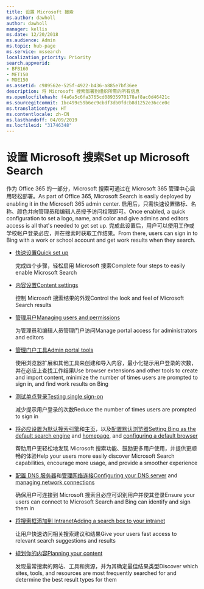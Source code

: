 ```yaml
---
title: 设置 Microsoft 搜索
ms.author: dawholl
author: dawholl
manager: kellis
ms.date: 12/20/2018
ms.audience: Admin
ms.topic: hub-page
ms.service: mssearch
localization_priority: Priority
search.appverid:
- BFB160
- MET150
- MOE150
ms.assetid: c989562e-525f-4922-b436-a885e7bf36ee
description: 将 Microsoft 搜索部署到组织所需的所有信息
ms.openlocfilehash: f4a6a5c6fa3765cd08935970178af8ac0d46421c
ms.sourcegitcommit: 1bc499c59b6ec9cbdf3db0fdcb8d1252e36cce0c
ms.translationtype: HT
ms.contentlocale: zh-CN
ms.lasthandoff: 04/09/2019
ms.locfileid: "31746348"
---
```

# <a name="set-up-microsoft-search"></a><span data-ttu-id="6bd73-103">设置 Microsoft 搜索</span><span class="sxs-lookup"><span data-stu-id="6bd73-103">Set up Microsoft Search</span></span>

<span data-ttu-id="6bd73-104">作为 Office 365 的一部分，Microsoft 搜索可通过在 Microsoft 365 管理中心启用轻松部署。</span><span class="sxs-lookup"><span data-stu-id="6bd73-104">As part of Office 365, Microsoft Search is easily deployed by enabling it in the Microsoft 365 admin center.</span></span> <span data-ttu-id="6bd73-105">启用后，只需快速设置徽标、名称、颜色并向管理员和编辑人员授予访问权限即可。</span><span class="sxs-lookup"><span data-stu-id="6bd73-105">Once enabled, a quick configuration to set a logo, name, and color and give admins and editors access is all that's needed to get set up.</span></span> <span data-ttu-id="6bd73-106">完成此设置后，用户可以使用工作或学校帐户登录必应，并在搜索时获取工作结果。</span><span class="sxs-lookup"><span data-stu-id="6bd73-106">From there, users can sign in to Bing with a work or school account and get work results when they search.</span></span>

- [<span data-ttu-id="6bd73-107">快速设置</span><span class="sxs-lookup"><span data-stu-id="6bd73-107">Quick set up</span></span>](quick-set-up.md)
    
    <span data-ttu-id="6bd73-108">完成四个步骤，轻松启用 Microsoft 搜索</span><span class="sxs-lookup"><span data-stu-id="6bd73-108">Complete four steps to easily enable Microsoft Search</span></span>

- [<span data-ttu-id="6bd73-109">内容设置</span><span class="sxs-lookup"><span data-stu-id="6bd73-109">Content settings</span></span>](content-settings.md)
    
    <span data-ttu-id="6bd73-110">控制 Microsoft 搜索结果的外观</span><span class="sxs-lookup"><span data-stu-id="6bd73-110">Control the look and feel of Microsoft Search results</span></span>
    
- [<span data-ttu-id="6bd73-111">管理用户</span><span class="sxs-lookup"><span data-stu-id="6bd73-111">Managing users and permissions</span></span>](add-users.md)
    
    <span data-ttu-id="6bd73-112">为管理员和编辑人员管理门户访问</span><span class="sxs-lookup"><span data-stu-id="6bd73-112">Manage portal access for administrators and editors</span></span>
    
- [<span data-ttu-id="6bd73-113">管理门户工具</span><span class="sxs-lookup"><span data-stu-id="6bd73-113">Admin portal tools</span></span>](admin-portal-tools.md)
    
    <span data-ttu-id="6bd73-114">使用浏览器扩展和其他工具来创建和导入内容，最小化提示用户登录的次数，并在必应上查找工作结果</span><span class="sxs-lookup"><span data-stu-id="6bd73-114">Use browser extensions and other tools to create and import content, minimize the number of times users are prompted to sign in, and find work results on Bing</span></span>
    
- [<span data-ttu-id="6bd73-115">测试单点登录</span><span class="sxs-lookup"><span data-stu-id="6bd73-115">Testing single sign-on</span></span>](test-single-sign-on.md)
    
    <span data-ttu-id="6bd73-116">减少提示用户登录的次数</span><span class="sxs-lookup"><span data-stu-id="6bd73-116">Reduce the number of times users are prompted to sign in</span></span>
    
- <span data-ttu-id="6bd73-117">[将必应设置为默认搜索引擎](set-default-search-engine.md)和[主页](set-default-homepage.md)，以及[配置默认浏览器](set-default-browser.md)</span><span class="sxs-lookup"><span data-stu-id="6bd73-117">[Setting Bing as the default search engine](set-default-search-engine.md) and [homepage](set-default-homepage.md), and [configuring a default browser](set-default-browser.md)</span></span>
    
    <span data-ttu-id="6bd73-118">帮助用户更轻松地发现 Microsoft 搜索功能、鼓励更多用户使用，并提供更顺畅的体验</span><span class="sxs-lookup"><span data-stu-id="6bd73-118">Help your users more easily discover Microsoft Search capabilities, encourage more usage, and provide a smoother experience</span></span>
    
- <span data-ttu-id="6bd73-119">[配置 DNS 服务器](advanced-dns-configuration.md)和[管理网络连接](manage-network-connections.md)</span><span class="sxs-lookup"><span data-stu-id="6bd73-119">[Configuring your DNS server](advanced-dns-configuration.md) and [managing network connections](manage-network-connections.md)</span></span>
    
    <span data-ttu-id="6bd73-120">确保用户可连接到 Microsoft 搜索且必应可识别用户并使其登录</span><span class="sxs-lookup"><span data-stu-id="6bd73-120">Ensure your users can connect to Microsoft Search and Bing can identify and sign them in</span></span>

- [<span data-ttu-id="6bd73-121">将搜索框添加到 Intranet</span><span class="sxs-lookup"><span data-stu-id="6bd73-121">Adding a search box to your intranet</span></span>](add-a-search-box-to-your-intranet-site.md)

    <span data-ttu-id="6bd73-122">让用户快速访问相关搜索建议和结果</span><span class="sxs-lookup"><span data-stu-id="6bd73-122">Give your users fast access to relevant search suggestions and results</span></span>

- [<span data-ttu-id="6bd73-123">规划你的内容</span><span class="sxs-lookup"><span data-stu-id="6bd73-123">Planning your content</span></span>](plan-your-content.md)
    
    <span data-ttu-id="6bd73-124">发现最常搜索的网站、工具和资源，并为其确定最佳结果类型</span><span class="sxs-lookup"><span data-stu-id="6bd73-124">Discover which sites, tools, and resources are most frequently searched for and determine the best result types for them</span></span>

  

